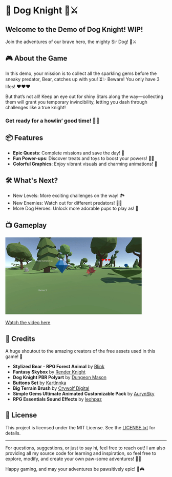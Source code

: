 # 🐾 Dog Knight 🐶⚔️

## Welcome to the Demo of Dog Knight! WIP! 
Join the adventures of our brave hero, the mighty Sir Dog! 🐶⚔️

## 🎮 About the Game
 In this demo, your mission is to collect all the sparkling gems before the sneaky predator, Bear, catches up with you! ⏳✨ Beware! You only have 3 lifes! ❤️❤️❤️
 
 But that’s not all! Keep an eye out for shiny Stars along the way—collecting them will grant you temporary invincibility, letting you dash through challenges like a true knight! 

 ### Get ready for a howlin’ good time! 🌟🐺

## 📦 Features

- **Epic Quests**: Complete missions and save the day! 🎉
- **Fun Power-ups**: Discover treats and toys to boost your powers! 🍖🎾
- **Colorful Graphics**: Enjoy vibrant visuals and charming animations! 🌈

## 🛠️ What's Next?
- New Levels: More exciting challenges on the way! 🏞️
- New Enemies: Watch out for different predators! 🐻🦅
- More Dog Heroes: Unlock more adorable pups to play as! 🐾

## 📺 Gameplay

![DKGP](Gameplay/DOGKNIGHTGIF.gif)

[Watch the video here](https://youtu.be/u8ZDOszlRE4)


## 🎨 Credits

A huge shoutout to the amazing creators of the free assets used in this game! 🎉

- **Stylized Bear - RPG Forest Animal** by [Blink](https://assetstore.unity.com/packages/3d/characters/animals/free-stylized-bear-rpg-forest-animal-228910)
- **Fantasy Skybox** by [Render Knight](https://assetstore.unity.com/packages/2d/textures-materials/sky/fantasy-skybox-free-18353)
- **Dog Knight PBR Polyart** by [Dungeon Mason](https://assetstore.unity.com/packages/3d/characters/animals/dog-knight-pbr-polyart-135227)
- **Buttons Set** by [KartInnka](https://assetstore.unity.com/packages/2d/gui/buttons-set-211824)
- **Big Terrain Brush** by [Crywolf Digital](https://assetstore.unity.com/packages/tools/terrain/big-terrain-brush-124361)
- **Simple Gems Ultimate Animated Customizable Pack** by [AurynSky](https://assetstore.unity.com/packages/3d/props/simple-gems-ultimate-animated-customizable-pack-73764)
- **RPG Essentials Sound Effects** by [leohpaz](https://assetstore.unity.com/packages/audio/sound-fx/rpg-essentials-sound-effects-free-227708)

## 📄 License

This project is licensed under the MIT License. See the [LICENSE.txt](LICENSE.txt) for details.

---

For questions, suggestions, or just to say hi, feel free to reach out!
I am also providing all my source code for learning and inspiration, so feel free to explore, modify, and create your own paw-some adventures! 🐾✨

Happy gaming, and may your adventures be pawsitively epic! 🐾🎮
